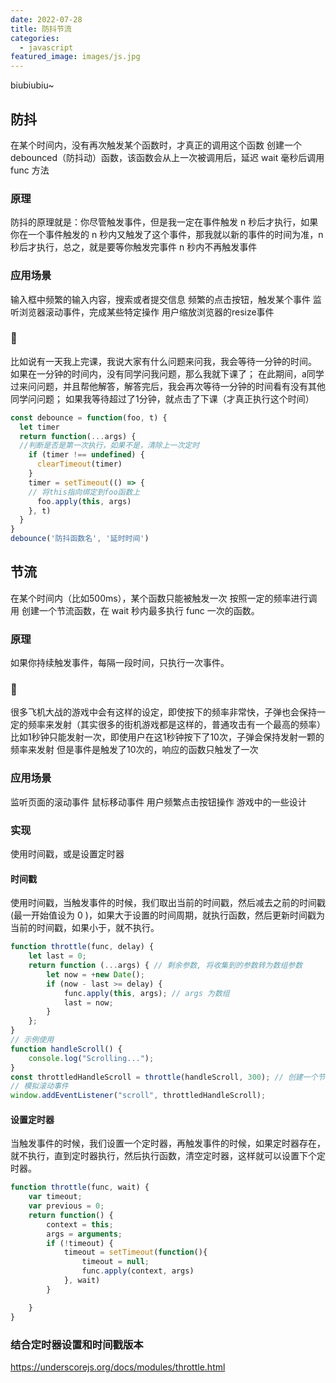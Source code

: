 ```yaml
---
date: 2022-07-28
title: 防抖节流
categories:
  - javascript
featured_image: images/js.jpg
---
```

biubiubiu~
## 防抖
在某个时间内，没有再次触发某个函数时，才真正的调用这个函数
创建一个 debounced（防抖动）函数，该函数会从上一次被调用后，延迟 wait 毫秒后调用 func 方法

### 原理
防抖的原理就是：你尽管触发事件，但是我一定在事件触发 n 秒后才执行，如果你在一个事件触发的 n 秒内又触发了这个事件，那我就以新的事件的时间为准，n 秒后才执行，总之，就是要等你触发完事件 n 秒内不再触发事件

### 应用场景
输入框中频繁的输入内容，搜索或者提交信息
频繁的点击按钮，触发某个事件
监听浏览器滚动事件，完成某些特定操作
用户缩放浏览器的resize事件

### 🌰
比如说有一天我上完课，我说大家有什么问题来问我，我会等待一分钟的时间。
如果在一分钟的时间内，没有同学问我问题，那么我就下课了；
在此期间，a同学过来问问题，并且帮他解答，解答完后，我会再次等待一分钟的时间看有没有其他同学问问题；
如果我等待超过了1分钟，就点击了下课（才真正执行这个时间）


```javascript
const debounce = function(foo, t) {
  let timer
  return function(...args) {
  //判断是否是第一次执行，如果不是，清除上一次定时
    if (timer !== undefined) {
      clearTimeout(timer)
    }
    timer = setTimeout(() => {
    // 将this指向绑定到foo函数上
      foo.apply(this, args)              
    }, t)  
  }
}
debounce('防抖函数名', '延时时间')
```

## 节流
在某个时间内（比如500ms），某个函数只能被触发一次
按照一定的频率进行调用
创建一个节流函数，在 wait 秒内最多执行 func 一次的函数。

### 原理
如果你持续触发事件，每隔一段时间，只执行一次事件。

### 🌰
很多飞机大战的游戏中会有这样的设定，即使按下的频率非常快，子弹也会保持一定的频率来发射（其实很多的街机游戏都是这样的，普通攻击有一个最高的频率）
比如1秒钟只能发射一次，即使用户在这1秒钟按下了10次，子弹会保持发射一颗的频率来发射
但是事件是触发了10次的，响应的函数只触发了一次

### 应用场景
监听页面的滚动事件
鼠标移动事件
用户频繁点击按钮操作
游戏中的一些设计

### 实现
使用时间戳，或是设置定时器

#### 时间戳
使用时间戳，当触发事件的时候，我们取出当前的时间戳，然后减去之前的时间戳(最一开始值设为 0 )，如果大于设置的时间周期，就执行函数，然后更新时间戳为当前的时间戳，如果小于，就不执行。

```javascript
function throttle(func, delay) {
    let last = 0;
    return function (...args) { // 剩余参数, 将收集到的参数转为数组参数
        let now = +new Date();
        if (now - last >= delay) {
            func.apply(this, args); // args 为数组
            last = now;
        }
    };
}
// 示例使用
function handleScroll() {
    console.log("Scrolling...");
}
const throttledHandleScroll = throttle(handleScroll, 300); // 创建一个节流函数，每300毫秒执行一次
// 模拟滚动事件
window.addEventListener("scroll", throttledHandleScroll);
```

#### 设置定时器
当触发事件的时候，我们设置一个定时器，再触发事件的时候，如果定时器存在，就不执行，直到定时器执行，然后执行函数，清空定时器，这样就可以设置下个定时器。

```javascript
function throttle(func, wait) {
    var timeout;
    var previous = 0;
    return function() {
        context = this;
        args = arguments;
        if (!timeout) {
            timeout = setTimeout(function(){
                timeout = null;
                func.apply(context, args)
            }, wait)
        }

    }
}
```

### 结合定时器设置和时间戳版本

https://underscorejs.org/docs/modules/throttle.html
